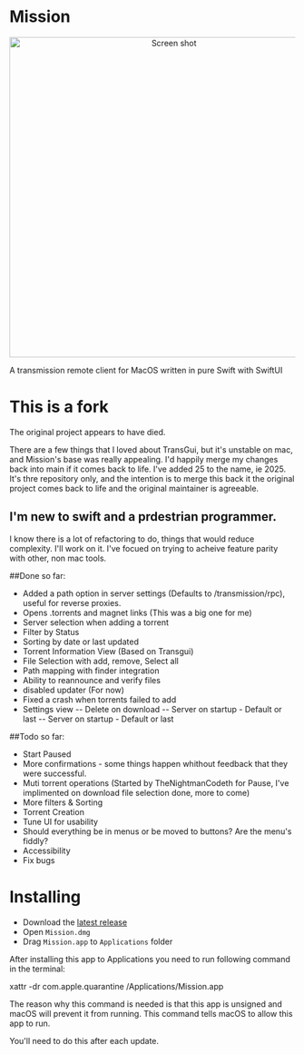 # Mission
<p align="center">

<img width="564" alt="Screen shot" src="https://user-images.githubusercontent.com/6336819/185224968-145716da-4565-4c9e-bca7-38fc41e0d3aa.png">
</p>

A transmission remote client for MacOS written in pure Swift with SwiftUI

# This is a fork

The original project appears to have died. 

There are a few things that I loved about TransGui, but it's unstable on mac, and Mission's base was really appealing. I'd happily merge my changes back into main if it comes back to life.
I've added 25 to the name, ie 2025. It's thre repository only, and the intention is to merge this back it the original project comes back to life and the original maintainer is agreeable.

## I'm new to swift and a prdestrian programmer.
I know there is a lot of refactoring to do, things that would reduce complexity. I'll work on it. I've focued on trying to acheive feature parity with other, non mac tools.

##Done so far:
- Added a path option in server settings (Defaults to /transmission/rpc), useful for reverse proxies.
- Opens .torrents and magnet links (This was a big one for me)
- Server selection when adding a torrent
- Filter by Status
- Sorting by date or last updated
- Torrent Information View (Based on Transgui)
- File Selection with add, remove, Select all
- Path mapping with finder integration
- Ability to reannounce and verify files
- disabled updater (For now)
- Fixed a crash when torrents failed to add
- Settings view
-- Delete on download
-- Server on startup - Default or last
-- Server on startup - Default or last

##Todo so far:
- Start Paused
- More confirmations - some things happen whithout feedback that they were successful.
- Muti torrent operations (Started by TheNightmanCodeth for Pause, I've implimented on download file selection done, more to come)
- More filters & Sorting
- Torrent Creation
- Tune UI for usability
- Should everything be in menus or be moved to buttons? Are the menu's fiddly?
- Accessibility
- Fix bugs

# Installing

- Download the [latest release](https://github.com/Steve2Go/mission25/releases)
- Open `Mission.dmg`
- Drag `Mission.app` to `Applications` folder

After installing this app to Applications you need to run following command in the terminal:

xattr -dr com.apple.quarantine /Applications/Mission.app

The reason why this command is needed is that this app is unsigned and macOS will prevent it from running.
This command tells macOS to allow this app to run.

You'll need to do this after each update.
